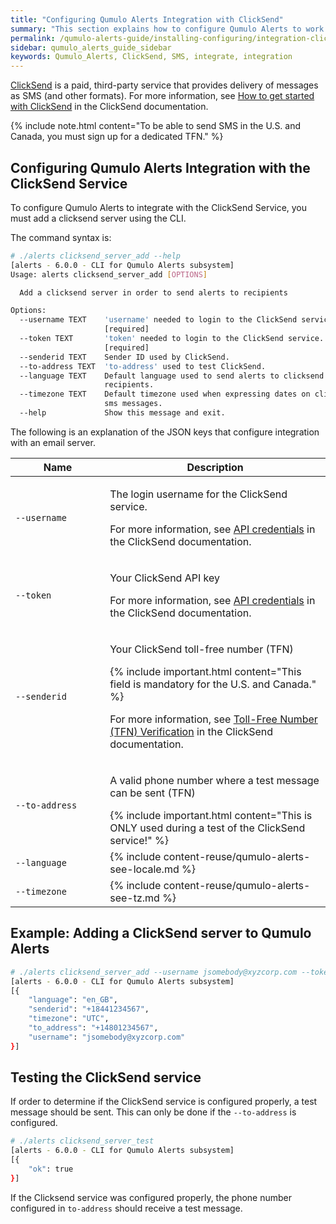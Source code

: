 ```yaml
---
title: "Configuring Qumulo Alerts Integration with ClickSend"
summary: "This section explains how to configure Qumulo Alerts to work with the ClickSend service."
permalink: /qumulo-alerts-guide/installing-configuring/integration-clicksend.html
sidebar: qumulo_alerts_guide_sidebar
keywords: Qumulo_Alerts, ClickSend, SMS, integrate, integration
---
```


[ClickSend](https://www.clicksend.com/en/) is a paid, third-party service that provides delivery of messages as SMS (and other formats). For more information, see [How to get started with ClickSend](https://help.clicksend.com/article/3pp05c4fcs-how-to-get-started-with-clicksend) in the ClickSend documentation.

{% include note.html content="To be able to send SMS in the U.S. and Canada, you must sign up for a dedicated TFN." %}

## Configuring Qumulo Alerts Integration with the ClickSend Service
To configure Qumulo Alerts to integrate with the ClickSend Service, you must add a clicksend server using the CLI.

The command syntax is:

```bash
# ./alerts clicksend_server_add --help
[alerts - 6.0.0 - CLI for Qumulo Alerts subsystem]
Usage: alerts clicksend_server_add [OPTIONS]

  Add a clicksend server in order to send alerts to recipients

Options:
  --username TEXT    'username' needed to login to the ClickSend service.
                     [required]
  --token TEXT       'token' needed to login to the ClickSend service.
                     [required]
  --senderid TEXT    Sender ID used by ClickSend.
  --to-address TEXT  'to-address' used to test ClickSend.
  --language TEXT    Default language used to send alerts to clicksend
                     recipients.
  --timezone TEXT    Default timezone used when expressing dates on clicksend
                     sms messages.
  --help             Show this message and exit.

```

The following is an explanation of the JSON keys that configure integration with an email server.

<table>
  <colgroup>
    <col span="1" style="width: 30%;">
    <col span="1" style="width: 70%;">
  </colgroup>
<thead>
  <tr>
    <th>Name</th>
    <th>Description</th>
  </tr>
</thead>
<tbody>
  <tr>
    <td><code>--username</code></td>
    <td>
      <p>The login username for the ClickSend service.</p>
      <p>For more information, see <a href="https://help.clicksend.com/article/dghaoyf7tg-api-credentials">API credentials</a> in the ClickSend documentation.</p>
    </td>
  </tr> 
  <tr>
    <td><code>--token</code></td>
    <td>
      <p>Your ClickSend API key</p>
      <p>For more information, see <a href="https://help.clicksend.com/article/dghaoyf7tg-api-credentials">API credentials</a> in the ClickSend documentation.</p>
    </td>
  </tr> 
  <tr>
    <td><code>--senderid</code></td>
    <td>
      <p>Your ClickSend toll-free number (TFN)</p>
      {% include important.html content="This field is mandatory for the U.S. and Canada." %}
      <p>For more information, see <a href="https://help.clicksend.com/article/b06v2x81sy-toll-free-number-tfn-verification">Toll-Free Number (TFN) Verification</a> in the ClickSend documentation.</p>
    </td>
  </tr>
  <tr>
    <td><code>--to-address</code></td>
    <td>
      <p>A valid phone number where a test message can be sent (TFN)</p>
      {% include important.html content="This is ONLY used during a test of the ClickSend service!" %}
    </td>
  </tr>
  <tr>
    <td><code>--language</code></td>
    <td>
      {% include content-reuse/qumulo-alerts-see-locale.md %}
    </td>
  </tr>
  <tr>
    <td><code>--timezone</code></td>
    <td>
      {% include content-reuse/qumulo-alerts-see-tz.md %}
    </td>
  </tr>
</tbody>
</table>
  
## Example: Adding a ClickSend server to Qumulo Alerts
  
```bash
# ./alerts clicksend_server_add --username jsomebody@xyzcorp.com --token 12345678-ABCDEFGH-12345678-ABCDEFGH --senderid "+18441234567" --to-address "+14801234567"
[alerts - 6.0.0 - CLI for Qumulo Alerts subsystem]
[{
    "language": "en_GB",
    "senderid": "+18441234567",
    "timezone": "UTC",
    "to_address": "+14801234567",
    "username": "jsomebody@xyzcorp.com"
}]
```
## Testing the ClickSend service

If order to determine if the ClickSend service is configured properly, a test message should be sent.
This can only be done if the `--to-address` is configured.
  
```bash
# ./alerts clicksend_server_test
[alerts - 6.0.0 - CLI for Qumulo Alerts subsystem]
[{
    "ok": true
}]
```
If the Clicksend service was configured properly, the phone number configured in `to-address` should receive a test message.